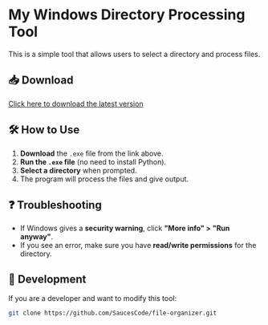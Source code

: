 # My Windows Directory Processing Tool

This is a simple tool that allows users to select a directory and process files.

## 📥 Download
[Click here to download the latest version](https://github.com/SaucesCode/file-organizer/releases)

## 🛠 How to Use
1. **Download** the `.exe` file from the link above.
2. **Run the `.exe` file** (no need to install Python).
3. **Select a directory** when prompted.
4. The program will process the files and give output.

## ❓ Troubleshooting
- If Windows gives a **security warning**, click **"More info" > "Run anyway"**.
- If you see an error, make sure you have **read/write permissions** for the directory.

## 🚀 Development
If you are a developer and want to modify this tool:
```sh
git clone https://github.com/SaucesCode/file-organizer.git
